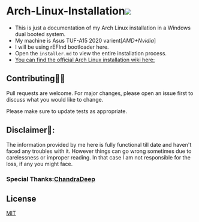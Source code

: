 # Arch-Linux-Installation![](https://archlinux.org/static/logos/archlinux-logo-dark-90dpi.ebdee92a15b3.png)

* This is just a documentation of my Arch Linux installation in a Windows dual booted system.
* My machine is Asus TUF-A15 2020 varient[*AMD+Nvidia*]
* I will be using rEFInd bootloader here.
* Open the `installer.md` to view the entire installation process.
* [You can find the official Arch Linux installation wiki here:](https://wiki.archlinux.org/index.php/installation_guide)

## Contributing👨‍💻
Pull requests are welcome. For major changes, please open an issue first to discuss what you would like to change.

Please make sure to update tests as appropriate.

## Disclaimer🛑: 
The information provided by me here is fully functional till date and haven't faced any troubles with it. However things can go wrong sometimes due to carelessness or improper reading. In that case I am not responsible for the loss, if any you might face.

### Special Thanks:[ChandraDeep](https://github.com/chandradeepdey)

## License
[MIT](https://choosealicense.com/licenses/mit/)
